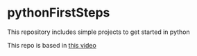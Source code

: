 # pythonFirstSteps
This repository includes simple projects to get started in python

This repo is based in [this video](https://www.youtube.com/watch?v=8ext9G7xspg)

